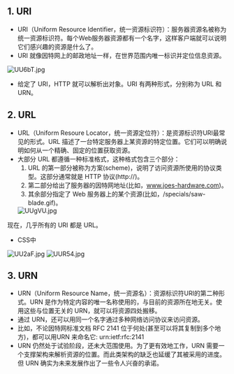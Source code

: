 ---
---
## 1. URI
* URI（Uniform Resource Identifier，统一资源标识符）：服务器资源名被称为统一资源标识符。每个Web服务器资源都有一个名字，这样客户端就可以说明它们感兴趣的资源是什么了。
* URI 就像因特网上的邮政地址一样，在世界范围内唯一标识并定位信息资源。
<img src="https://s1.ax1x.com/2017/10/26/UU6bT.jpg" alt="UU6bT.jpg" border="0">

* 给定了 URI，HTTP 就可以解析出对象。URI 有两种形式，分别称为 URL 和 URN。

## 2. URL
* URL（Uniform Resoure Locator，统一资源定位符）：是资源标识符URI最常见的形式。URL 描述了一台特定服务器上某资源的特定位置。它们可以明确说明如何从一个精确、固定的位置获取资源。
* 大部分 URL 都遵循一种标准格式，这种格式包含三个部分：
    1. URL 的第一部分被称为方案(scheme)，说明了访问资源所使用的协议类型。这部分通常就是 HTTP     协议(http://)。
    2. 第二部分给出了服务器的因特网地址(比如，www.joes-hardware.com)。
    3. 其余部分指定了 Web 服务器上的某个资源(比如，/specials/saw-blade.gif)。
    <img src="https://s1.ax1x.com/2017/10/26/UUgVU.jpg" alt="UUgVU.jpg" border="0">
现在，几乎所有的 URI 都是 URL。
* CSS中
<img src="https://s1.ax1x.com/2017/10/26/UU2aF.jpg" alt="UU2aF.jpg" border="0">
<img src="https://s1.ax1x.com/2017/10/26/UUR54.jpg" alt="UUR54.jpg" border="0">

## 3. URN
* URN（Uniform Resource Name，统一资源名）：资源标识符URI的第二种形式。URN 是作为特定内容的唯一名称使用的，与目前的资源所在地无关。使用这些与位置无关的 URN，就可以将资源四处搬移。
* 通过 URN，还可以用同一个名字通过多种网络访问协议来访问资源。
* 比如，不论因特网标准文档 RFC 2141 位于何处(甚至可以将其复制到多个地方)，都可以用URN 来命名它: urn:ietf:rfc:2141
* URN 仍然处于试验阶段，还未大范围使用。为了更有效地工作，URN 需要一个支撑架构来解析资源的位置。而此类架构的缺乏也延缓了其被采用的进度。但 URN 确实为未来发展作出了一些令人兴奋的承诺。
